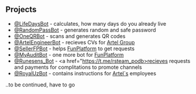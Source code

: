 ## Projects

- <a href="https://t.me/LifeDaysBot" target="_blank">@LifeDaysBot</a> - calculates, how many days do you already live
- <a href="https://t.me/RandomPassBot" target="_blank">@RandomPassBot</a> - generates random and safe password
- <a href="https://t.me/OneQRBot" target="_blank">@OneQRBot</a> - scans and generates QR codes
- <a href="https://t.me/ArtelEngineerBot" target="_blank">@ArtelEngineerBot</a> - recieves CVs for <a href="https://artelgroup.org/" target="_blank">Artel Group</a>
- <a href="https://t.me/SellerFPBot" target="_blank">@SellerFPBot</a> - helps <a href="https://fundplatform.io/" target="_blank">FunPlatform</a> to get requests 
- <a href="https://t.me/MyAuditBot" target="_blank">@MyAuditBot</a> - one more bot for <a href="https://fundplatform.io/" target="_blank">FunPlatform</a>
- <a href="https://t.me/runesens_bot" target="_blank">@Runesens_Bot</a> - <a href="https://t.me/rsteam_podb>recieves</a> requests and payments for complitations to promote channels
- <a href="https://t.me/runesens_bot" target="_blank">@RoyalUzBot</a> - contains instructions for <a href="https://artelgroup.org/" target="_blank">Artel`s</a> employees 

..to be continued, have to go
